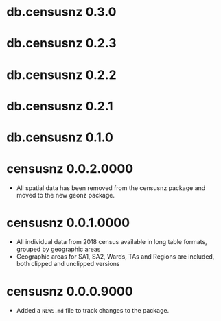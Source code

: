 # db.censusnz 0.3.0

# db.censusnz 0.2.3

# db.censusnz 0.2.2

# db.censusnz 0.2.1

# db.censusnz 0.1.0

# censusnz 0.0.2.0000

* All spatial data has been removed from the censusnz package and moved to the new geonz package.

# censusnz 0.0.1.0000

* All individual data from 2018 census available in long table formats, grouped by geographic areas
* Geographic areas for SA1, SA2, Wards, TAs and Regions are included, both clipped and unclipped versions

# censusnz 0.0.0.9000

* Added a `NEWS.md` file to track changes to the package.
